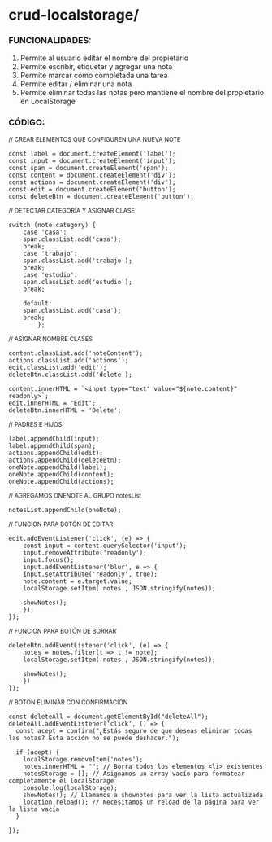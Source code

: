 # crud-localstorage/

### FUNCIONALIDADES:
1. Permite al usuario editar el nombre del propietario
2. Permite escribir, etiquetar y agregar una nota
3. Permite marcar como completada una tarea
4. Permite editar / eliminar una nota
5. Permite eliminar todas las notas pero mantiene el nombre del propietario en LocalStorage

### CÓDIGO:

<sub>// CREAR ELEMENTOS QUE CONFIGUREN UNA NUEVA NOTE</sub>
```
const label = document.createElement('label');
const input = document.createElement('input');
const span = document.createElement('span');
const content = document.createElement('div');
const actions = document.createElement('div');
const edit = document.createElement('button');
const deleteBtn = document.createElement('button');
```

<sub> // DETECTAR CATEGORÍA Y ASIGNAR CLASE</sub>
```
switch (note.category) {
    case 'casa':
	span.classList.add('casa');
	break;
    case 'trabajo':
	span.classList.add('trabajo');
	break;
    case 'estudio':
	span.classList.add('estudio');
	break;

    default:
	span.classList.add('casa');
	break;
        };
```

<sub> // ASIGNAR NOMBRE CLASES</sub>
```
content.classList.add('noteContent');
actions.classList.add('actions');
edit.classList.add('edit');
deleteBtn.classList.add('delete');

content.innerHTML = `<input type="text" value="${note.content}" readonly>`;
edit.innerHTML = 'Edit';
deleteBtn.innerHTML = 'Delete';
```

<sub> // PADRES E HIJOS</sub>
```
label.appendChild(input);
label.appendChild(span);
actions.appendChild(edit);
actions.appendChild(deleteBtn);
oneNote.appendChild(label);
oneNote.appendChild(content);
oneNote.appendChild(actions);
```
<sub> // AGREGAMOS ONENOTE AL GRUPO notesList</sub>
```
notesList.appendChild(oneNote);
```

<sub> // FUNCION PARA BOTÓN DE EDITAR</sub>
```
edit.addEventListener('click', (e) => {
    const input = content.querySelector('input');
    input.removeAttribute('readonly');
    input.focus();
    input.addEventListener('blur', e => {
	input.setAttribute('readonly', true);
	note.content = e.target.value;
	localStorage.setItem('notes', JSON.stringify(notes));

	showNotes();
    });
});
```

<sub> // FUNCION PARA BOTÓN DE BORRAR</sub>
```
deleteBtn.addEventListener('click', (e) => {
    notes = notes.filter(t => t != note);
    localStorage.setItem('notes', JSON.stringify(notes));

    showNotes();
    })
});    
```

<sub> // BOTON ELIMINAR CON CONFIRMACIÓN</sub>
```
const deleteAll = document.getElementById("deleteAll");
deleteAll.addEventListener('click', () => {
  const acept = confirm("¿Estás seguro de que deseas eliminar todas las notas? Esta acción no se puede deshacer.");

  if (acept) {
    localStorage.removeItem('notes');
    notes.innerHTML = ""; // Borra todos los elementos <li> existentes
    notesStorage = []; // Asignamos un array vacío para formatear completamente el localStorage
    console.log(localStorage);
    showNotes(); // Llamamos a shownotes para ver la lista actualizada
    location.reload(); // Necesitamos un reload de la página para ver la lista vacía
  }
  
});
```

